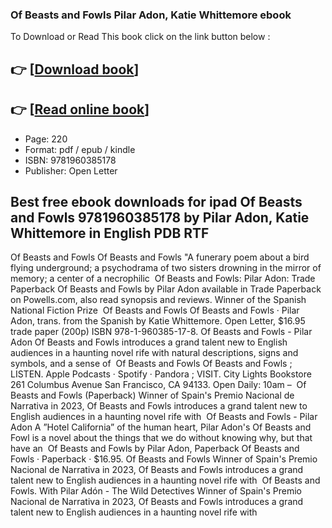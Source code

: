 ### Of Beasts and Fowls Pilar Adon, Katie Whittemore ebook

To Download or Read This book click on the link button below :

## 👉  [**[Download book](http://get-pdfs.com/download.php?group=book&from=github.com&id=721746&lnk=1079 "Download book")**]

## 👉  [**[Read online book](http://get-pdfs.com/download.php?group=book&from=github.com&id=721746&lnk=1079 "Read online book")**]


* Page: 220
* Format: pdf / epub / kindle
* ISBN: 9781960385178
* Publisher: Open Letter



## Best free ebook downloads for ipad Of Beasts and Fowls 9781960385178 by Pilar Adon, Katie Whittemore in English PDB RTF



 Of Beasts and Fowls Of Beasts and Fowls &quot;A funerary poem about a bird flying underground; a psychodrama of two sisters drowning in the mirror of memory; a center of a necrophilic 
 Of Beasts and Fowls: Pilar Adon: Trade Paperback Of Beasts and Fowls by Pilar Adon available in Trade Paperback on Powells.com, also read synopsis and reviews. Winner of the Spanish National Fiction Prize 
 Of Beasts and Fowls Of Beasts and Fowls · Pilar Adon, trans. from the Spanish by Katie Whittemore. Open Letter, $16.95 trade paper (200p) ISBN 978-1-960385-17-8.
 Of Beasts and Fowls - Pilar Adon Of Beasts and Fowls introduces a grand talent new to English audiences in a haunting novel rife with natural descriptions, signs and symbols, and a sense of 
 Of Beasts and Fowls Of Beasts and Fowls ; LISTEN. Apple Podcasts · Spotify · Pandora ; VISIT. City Lights Bookstore 261 Columbus Avenue San Francisco, CA 94133. Open Daily: 10am – 
 Of Beasts and Fowls (Paperback) Winner of Spain&#039;s Premio Nacional de Narrativa in 2023, Of Beasts and Fowls introduces a grand talent new to English audiences in a haunting novel rife with 
 Of Beasts and Fowls - Pilar Adon A ”Hotel California” of the human heart, Pilar Adon&#039;s Of Beasts and Fowl is a novel about the things that we do without knowing why, but that have an 
 Of Beasts and Fowls by Pilar Adon, Paperback Of Beasts and Fowls · Paperback · $16.95.
 Of Beasts and Fowls Winner of Spain&#039;s Premio Nacional de Narrativa in 2023, Of Beasts and Fowls introduces a grand talent new to English audiences in a haunting novel rife with 
 Of Beasts and Fowls. With Pilar Adón - The Wild Detectives Winner of Spain&#039;s Premio Nacional de Narrativa in 2023, Of Beasts and Fowls introduces a grand talent new to English audiences in a haunting novel rife with 





